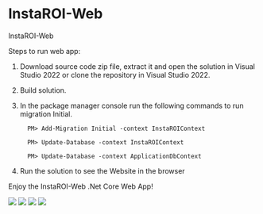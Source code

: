 # InstaROI-Web
InstaROI-Web

Steps to run web app:
1. Download source code zip file, extract it and open the solution in Visual Studio 2022 or clone the repository in Visual Studio 2022.
2. Build solution.
3. In the package manager console run the following commands to run migration Initial.

         PM> Add-Migration Initial -context InstaROIContext
   
         PM> Update-Database -context InstaROIContext
   
         PM> Update-Database -context ApplicationDbContext
   
5. Run the solution to see the Website in the browser

   
Enjoy the InstaROI-Web .Net Core Web App!

<img src="https://github.com/reojeffi/InstaROI-Web/blob/master/InstaROI1.png" />
<img src="https://github.com/reojeffi/InstaROI-Web/blob/master/InstaROI2.png" />
<img src="https://github.com/reojeffi/InstaROI-Web/blob/master/InstaROI3.png" />
<img src="https://github.com/reojeffi/InstaROI-Web/blob/master/InstaROI4.png" />

